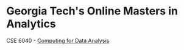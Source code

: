 # Georgia Tech's Online Masters in Analytics

CSE 6040 - [Computing for Data Analysis](https://github.com/godsylla/cse6040-computing-for-data-analysis)
